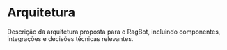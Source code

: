# Arquitetura

Descrição da arquitetura proposta para o RagBot, incluindo componentes, integrações e decisões técnicas relevantes.
